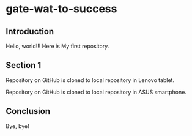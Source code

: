 # gate-wat-to-success
## Introduction

Hello, world!!!
Here is My first repository.


## Section 1


Repository on GitHub is cloned to local repository in Lenovo tablet.

Repository on GitHub is cloned to local repository in ASUS smartphone.


## Conclusion


Bye, bye!

